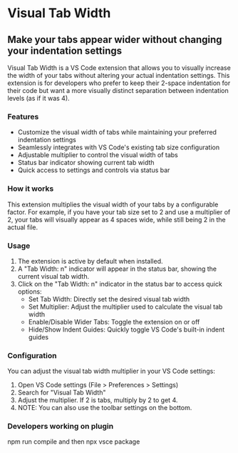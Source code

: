 # Visual Tab Width

## Make your tabs appear wider without changing your indentation settings

Visual Tab Width is a VS Code extension that allows you to visually increase the width of your tabs without altering your actual indentation settings. This extension is for developers who prefer to keep their 2-space indentation for their code but want a more visually distinct separation between indentation levels (as if it was 4).

### Features

-   Customize the visual width of tabs while maintaining your preferred indentation settings
-   Seamlessly integrates with VS Code's existing tab size configuration
-   Adjustable multiplier to control the visual width of tabs
-   Status bar indicator showing current tab width
-   Quick access to settings and controls via status bar

### How it works

This extension multiplies the visual width of your tabs by a configurable factor. For example, if you have your tab size set to 2 and use a multiplier of 2, your tabs will visually appear as 4 spaces wide, while still being 2 in the actual file.

### Usage

1. The extension is active by default when installed.
2. A "Tab Width: n" indicator will appear in the status bar, showing the current visual tab width.
3. Click on the "Tab Width: n" indicator in the status bar to access quick options:
    - Set Tab Width: Directly set the desired visual tab width
    - Set Multiplier: Adjust the multiplier used to calculate the visual tab width
    - Enable/Disable Wider Tabs: Toggle the extension on or off
    - Hide/Show Indent Guides: Quickly toggle VS Code's built-in indent guides

### Configuration

You can adjust the visual tab width multiplier in your VS Code settings:

1. Open VS Code settings (File > Preferences > Settings)
2. Search for "Visual Tab Width"
3. Adjust the multiplier. If 2 is tabs, multiply by 2 to get 4.
4. NOTE: You can also use the toolbar settings on the bottom.

### Developers working on plugin

npm run compile and then npx vsce package
